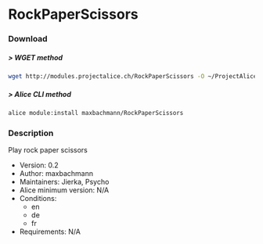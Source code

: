 # RockPaperScissors

### Download

##### > WGET method
```bash
wget http://modules.projectalice.ch/RockPaperScissors -O ~/ProjectAlice/system/moduleInstallTickets/RockPaperScissors.install
```

##### > Alice CLI method
```bash
alice module:install maxbachmann/RockPaperScissors
```

### Description
Play rock paper scissors

- Version: 0.2
- Author: maxbachmann
- Maintainers: Jierka, Psycho
- Alice minimum version: N/A
- Conditions:
  - en
  - de
  - fr
- Requirements: N/A

